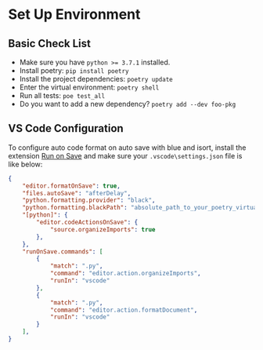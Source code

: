 # Set Up Environment

## Basic Check List

- Make sure you have `python >= 3.7.1` installed.
- Install poetry: `pip install poetry`
- Install the project dependencies: `poetry update`
- Enter the virtual environment: `poetry shell`
- Run all tests: `poe test_all`
- Do you want to add a new dependency? `poetry add --dev foo-pkg`

## VS Code Configuration

To configure auto code format on auto save with blue and isort, install the extension [Run on Save](https://marketplace.visualstudio.com/items?itemName=pucelle.run-on-save) and make sure your `.vscode\settings.json` file is like below:

```json
{
    "editor.formatOnSave": true,
    "files.autoSave": "afterDelay",
    "python.formatting.provider": "black",
    "python.formatting.blackPath": "absolute_path_to_your_poetry_virtual_environment\\Scripts\\blue",
    "[python]": {
        "editor.codeActionsOnSave": {
            "source.organizeImports": true
        },
    },
    "runOnSave.commands": [
        {
            "match": ".py",
            "command": "editor.action.organizeImports",
            "runIn": "vscode"
        },
        {
            "match": ".py",
            "command": "editor.action.formatDocument",
            "runIn": "vscode"
        }
    ],
}
```